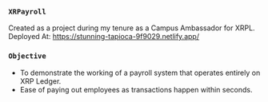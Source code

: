 ### `XRPayroll`

Created as a project during my tenure as a Campus Ambassador for XRPL. 
Deployed At: https://stunning-tapioca-9f9029.netlify.app/

### `Objective`

* To demonstrate the working of a payroll system that operates entirely on XRP Ledger.
* Ease of paying out employees as transactions happen within seconds.
